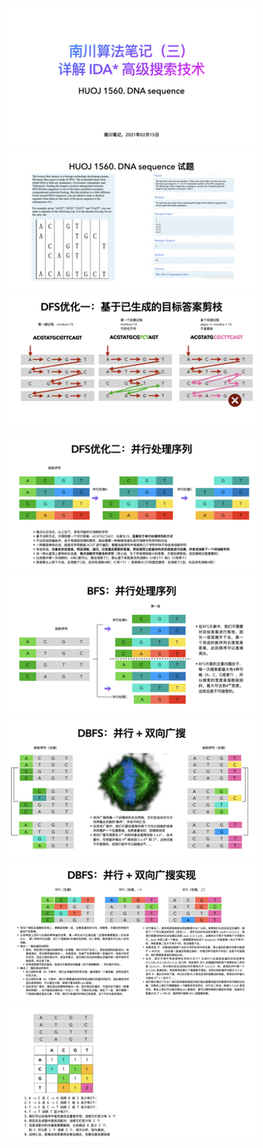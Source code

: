 ![](.imgs/001.jpeg) ![](.imgs/002.jpeg) ![](.imgs/003.jpeg) ![](.imgs/004.jpeg) ![](.imgs/005.jpeg) ![](.imgs/006.jpeg) ![](.imgs/007.jpeg) ![](.imgs/008.jpeg)
